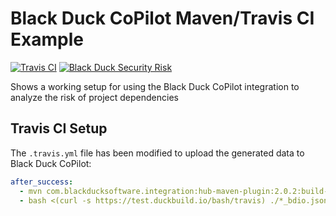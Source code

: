 # Black Duck CoPilot Maven/Travis CI Example

[![Travis CI](https://travis-ci.org/BlackDuckCoPilot/example-maven-travis.svg?branch=test)](https://travis-ci.org/BlackDuckCoPilot/example-maven-travis) [![Black Duck Security Risk](https://test.duckbuild.io/github/groups/BlackDuckCoPilot/locations/example-maven-travis/public/results/branches/test/badge-risk.svg)](https://test.duckbuild.io/github/groups/BlackDuckCoPilot/locations/example-maven-travis/public/results/branches/test)

Shows a working setup for using the Black Duck CoPilot integration to analyze the risk of project dependencies

## Travis CI Setup

The `.travis.yml` file has been modified to upload the generated data to Black Duck CoPilot:

```yaml
after_success:
  - mvn com.blackducksoftware.integration:hub-maven-plugin:2.0.2:build-bom -Dhub.output.directory=. -Dhub.deploy.bdio=false
  - bash <(curl -s https://test.duckbuild.io/bash/travis) ./*_bdio.jsonld
```
